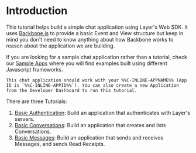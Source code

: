 # Introduction

This tutorial helps build a simple chat application using Layer's Web SDK. It uses [Backbone.js](http://backbonejs.org/) to provide a basic Event and View structure but keep in mind you don't need to know anything about how Backbone works to reason about the application we are building.

If you are looking for a sample chat application rather than a tutorial, check our [Sample Apps](https://github.com/layerhq/samples-web-apis) where you will find examples built using different Javascript frameworks.

```emphasis
This chat application should work with your %%C-INLINE-APPNAME%% (App ID is `%%C-INLINE-APPID%%`). You can also create a new Application from the Developer Dashboard to run this tutorial.
```

There are three Tutorials:

1. [Basic Authentication](#authentication): Build an application that authenticates with Layer's servers.
2. [Basic Conversations](#conversations): Build an application that creates and lists Conversations.
3. [Basic Messages](#messages): Build an application that sends and receives Messages, and sends Read Receipts.
